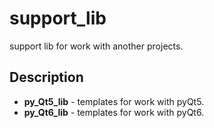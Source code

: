 # support_lib

support lib for work with another projects.

## Description

<ul>
<li><b>py_Qt5_lib</b> - templates for work with pyQt5. </li>
<li><b>py_Qt6_lib</b> - templates for work with pyQt6. </li>
</ul>
